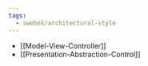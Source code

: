 ```yaml
---
tags:
  - swebok/architectural-style
---
```

- [[Model-View-Controller]]
- [[Presentation-Abstraction-Control]]